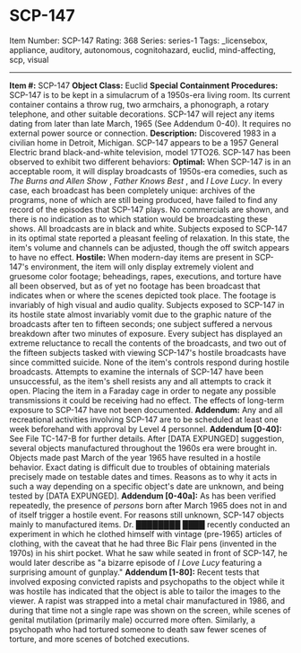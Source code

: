 # SCP-147
Item Number: SCP-147
Rating: 368
Series: series-1
Tags: _licensebox, appliance, auditory, autonomous, cognitohazard, euclid, mind-affecting, scp, visual

---

**Item #:** SCP-147
**Object Class:** Euclid
**Special Containment Procedures:** SCP-147 is to be kept in a simulacrum of a 1950s-era living room. Its current container contains a throw rug, two armchairs, a phonograph, a rotary telephone, and other suitable decorations. SCP-147 will reject any items dating from later than late March, 1965 (See Addendum 0-40). It requires no external power source or connection.
**Description:** Discovered 1983 in a civilian home in Detroit, Michigan. SCP-147 appears to be a 1957 General Electric brand black-and-white television, model 17TO26. SCP-147 has been observed to exhibit two different behaviors:
**Optimal:** When SCP-147 is in an acceptable room, it will display broadcasts of 1950s-era comedies, such as _The Burns and Allen Show_ , _Father Knows Best_ , and _I Love Lucy_. In every case, each broadcast has been completely unique: archives of the programs, none of which are still being produced, have failed to find any record of the episodes that SCP-147 plays. No commercials are shown, and there is no indication as to which station would be broadcasting these shows. All broadcasts are in black and white. Subjects exposed to SCP-147 in its optimal state reported a pleasant feeling of relaxation. In this state, the item's volume and channels can be adjusted, though the off switch appears to have no effect.
**Hostile:** When modern-day items are present in SCP-147's environment, the item will only display extremely violent and gruesome color footage; beheadings, rapes, executions, and torture have all been observed, but as of yet no footage has been broadcast that indicates when or where the scenes depicted took place. The footage is invariably of high visual and audio quality. Subjects exposed to SCP-147 in its hostile state almost invariably vomit due to the graphic nature of the broadcasts after ten to fifteen seconds; one subject suffered a nervous breakdown after two minutes of exposure. Every subject has displayed an extreme reluctance to recall the contents of the broadcasts, and two out of the fifteen subjects tasked with viewing SCP-147's hostile broadcasts have since committed suicide. None of the item's controls respond during hostile broadcasts.
Attempts to examine the internals of SCP-147 have been unsuccessful, as the item's shell resists any and all attempts to crack it open. Placing the item in a Faraday cage in order to negate any possible transmissions it could be receiving had no effect. The effects of long-term exposure to SCP-147 have not been documented.
**Addendum:** Any and all recreational activities involving SCP-147 are to be scheduled at least one week beforehand with approval by Level 4 personnel.
**Addendum [0-40]:** See File TC-147-B for further details. After [DATA EXPUNGED] suggestion, several objects manufactured throughout the 1960s era were brought in. Objects made past March of the year 1965 have resulted in a hostile behavior. Exact dating is difficult due to troubles of obtaining materials precisely made on testable dates and times. Reasons as to why it acts in such a way depending on a specific object's date are unknown, and being tested by [DATA EXPUNGED].
**Addendum [0-40a]:** As has been verified repeatedly, the presence of _persons_ born after March 1965 does not in and of itself trigger a hostile event. For reasons still unknown, SCP-147 objects mainly to manufactured items. Dr. ████████ ████ recently conducted an experiment in which he clothed himself with vintage (pre-1965) articles of clothing, with the caveat that he had three Bic Flair pens (invented in the 1970s) in his shirt pocket. What he saw while seated in front of SCP-147, he would later describe as "a bizarre episode of _I Love Lucy_ featuring a surprising amount of gunplay."
**Addendum [1-80]:** Recent tests that involved exposing convicted rapists and psychopaths to the object while it was hostile has indicated that the object is able to tailor the images to the viewer. A rapist was strapped into a metal chair manufactured in 1986, and during that time not a single rape was shown on the screen, while scenes of genital mutilation (primarily male) occurred more often. Similarly, a psychopath who had tortured someone to death saw fewer scenes of torture, and more scenes of botched executions.